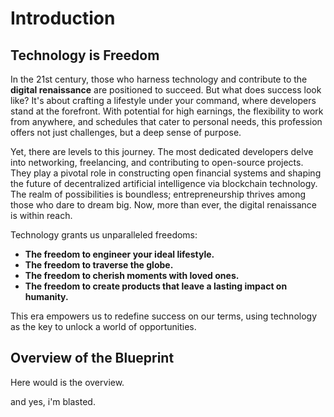 # Introduction

## Technology is Freedom

In the 21st century, those who harness technology and contribute to the **digital renaissance** are positioned to succeed. But what does success look like? It's about crafting a lifestyle under your command, where developers stand at the forefront. With potential for high earnings, the flexibility to work from anywhere, and schedules that cater to personal needs, this profession offers not just challenges, but a deep sense of purpose.

Yet, there are levels to this journey. The most dedicated developers delve into networking, freelancing, and contributing to open-source projects. They play a pivotal role in constructing open financial systems and shaping the future of decentralized artificial intelligence via blockchain technology. The realm of possibilities is boundless; entrepreneurship thrives among those who dare to dream big. Now, more than ever, the digital renaissance is within reach.

Technology grants us unparalleled freedoms:

- **The freedom to engineer your ideal lifestyle.**
- **The freedom to traverse the globe.**
- **The freedom to cherish moments with loved ones.**
- **The freedom to create products that leave a lasting impact on humanity.**

This era empowers us to redefine success on our terms, using technology as the key to unlock a world of opportunities.

## Overview of the Blueprint

Here would is the overview.

and yes, i'm blasted.